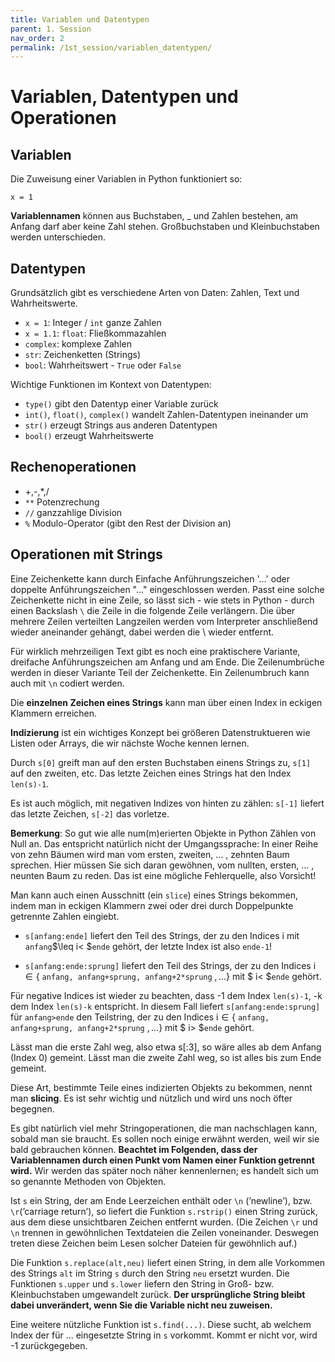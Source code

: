 ```yaml
---
title: Variablen und Datentypen
parent: 1. Session
nav_order: 2
permalink: /1st_session/variablen_datentypen/
---
```


# Variablen, Datentypen und Operationen

## Variablen

Die Zuweisung einer Variablen in Python funktioniert so:

```
x = 1
```

**Variablennamen** können aus Buchstaben, \_ und Zahlen bestehen, am Anfang darf aber keine Zahl stehen. Großbuchstaben und Kleinbuchstaben werden unterschieden.


## Datentypen

Grundsätzlich gibt es verschiedene Arten von Daten: Zahlen, Text und Wahrheitswerte.

* `x = 1`: Integer / `int` ganze Zahlen
* `x = 1.1`: `float`: Fließkommazahlen
* `complex`: komplexe Zahlen
* `str`: Zeichenketten (Strings)
* `bool`: Wahrheitswert - `True` oder `False`  

Wichtige Funktionen im Kontext von Datentypen:

* `type()` gibt den Datentyp einer Variable zurück
* `int()`, `float()`, `complex()` wandelt Zahlen-Datentypen ineinander um
* `str()` erzeugt Strings aus anderen Datentypen
* `bool()` erzeugt Wahrheitswerte

## Rechenoperationen

*  +,-,\*,/
* `**` Potenzrechung
* `//` ganzzahlige Division
* `%` Modulo-Operator (gibt den Rest der Division an)

## Operationen mit Strings

Eine Zeichenkette kann durch Einfache Anführungszeichen '...' oder doppelte Anführungszeichen "..." eingeschlossen werden. Passt eine solche Zeichenkette nicht in eine Zeile, so lässt sich - wie stets in Python - durch einen Backslash `\` die Zeile in die folgende Zeile verlängern. Die über mehrere Zeilen verteilten Langzeilen werden vom Interpreter anschließend wieder aneinander gehängt, dabei werden die \ wieder entfernt.

Für wirklich mehrzeiligen Text gibt es noch eine praktischere Variante, dreifache Anführungszeichen am Anfang und am Ende. Die Zeilenumbrüche werden in dieser Variante Teil der Zeichenkette. Ein Zeilenumbruch kann auch mit `\n` codiert werden.


Die **einzelnen Zeichen eines Strings** kann man über einen Index in eckigen Klammern erreichen.

**Indizierung** ist ein wichtiges Konzept bei größeren Datenstruktueren wie Listen oder Arrays, die wir nächste Woche kennen lernen.

Durch `s[0]` greift man auf den ersten Buchstaben einens Strings zu, `s[1]` auf den zweiten, etc.  Das letzte Zeichen eines Strings hat den Index `len(s)-1`.

Es ist auch möglich, mit negativen Indizes von hinten zu zählen: `s[-1]` liefert das letzte Zeichen, `s[-2]` das vorletze.

**Bemerkung**: So gut wie alle num(m)erierten Objekte in Python Zählen von Null an. Das entspricht natürlich nicht der Umgangssprache: In einer Reihe von zehn Bäumen wird man vom ersten, zweiten, ... , zehnten Baum sprechen.  Hier müssen Sie sich daran gewöhnen, vom nullten, ersten,  ... , neunten Baum zu reden.  Das ist eine mögliche Fehlerquelle, also Vorsicht!

Man kann auch einen Ausschnitt (ein `slice`) eines Strings bekommen, indem man in eckigen Klammern zwei oder drei durch Doppelpunkte getrennte Zahlen eingiebt.

- `s[anfang:ende]`  liefert den Teil des Strings, der zu den Indices i mit `anfang`$\leq i< $`ende` gehört, der letzte Index ist also `ende-1`!

- `s[anfang:ende:sprung]` liefert den Teil des Strings, der zu den Indices
i$\in\{$ `anfang, anfang+sprung, anfang+2*sprung` $,\ldots\}$ mit $ i< $`ende` gehört.

Für negative Indices ist wieder zu beachten, dass -1 dem Index `len(s)-1`, -k dem Index `len(s)-k` entspricht. In diesem Fall liefert `s[anfang:ende:sprung]`  für `anfang>ende` den Teilstring, der zu den Indices i$\in\{$ `anfang, anfang+sprung, anfang+2*sprung` $,\ldots\}$ mit $ i> $`ende` gehört.


Lässt man die erste Zahl weg, also etwa s[:3], so wäre alles ab dem Anfang (Index 0) gemeint. Lässt man die zweite
Zahl weg, so ist alles bis zum Ende gemeint.

Diese Art, bestimmte Teile eines indizierten Objekts zu bekommen, nennt man **slicing**.  Es ist sehr wichtig und nützlich und wird uns noch öfter begegnen.

Es gibt natürlich viel mehr Stringoperationen, die man nachschlagen kann, sobald man sie braucht. Es sollen noch einige erwähnt werden, weil wir sie bald gebrauchen können. **Beachtet im Folgenden, dass der Variablennamen durch einen Punkt vom Namen einer Funktion getrennt wird.** Wir werden das später noch näher kennenlernen; es handelt sich um so genannte Methoden von Objekten.

Ist `s` ein String, der am Ende Leerzeichen enthält oder `\n` (’newline’), bzw. `\r`(’carriage return’), so liefert die Funktion `s.rstrip()` einen String zurück, aus dem diese unsichtbaren Zeichen entfernt wurden. (Die Zeichen `\r` und `\n` trennen in gewöhnlichen Textdateien die Zeilen voneinander. Deswegen treten diese Zeichen beim Lesen solcher Dateien für gewöhnlich auf.)

Die Funktion `s.replace(alt,neu)` liefert einen String, in dem alle Vorkommen des Strings `alt` im String `s` durch den String `neu` ersetzt wurden. Die Funktionen `s.upper` und `s.lower` liefern den String in Groß- bzw. Kleinbuchstaben umgewandelt zurück. **Der ursprüngliche String bleibt dabei unverändert, wenn Sie die Variable nicht neu zuweisen.**

Eine weitere nützliche Funktion ist `s.find(...)`.  Diese sucht, ab welchem Index der für ... eingesetzte String
in `s` vorkommt. Kommt er nicht vor, wird -1 zurückgegeben.
